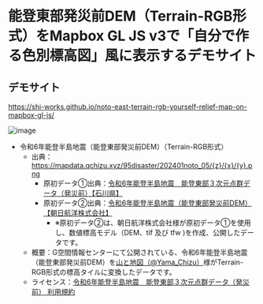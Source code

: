 # 能登東部発災前DEM（Terrain-RGB形式）をMapbox GL JS v3で「自分で作る色別標高図」風に表示するデモサイト
## デモサイト
https://shi-works.github.io/noto-east-terrain-rgb-yourself-relief-map-on-mapbox-gl-js/

![image](https://github.com/shi-works/noto-east-terrain-rgb-yourself-relief-map-on-mapbox-gl-js/assets/71203808/81a852e0-6ad8-4a3b-8cc3-2774e06aa484)

- 令和6年能登半島地震（能登東部発災前DEM）（Terrain-RGB形式）
    - 出典：https://mapdata.qchizu.xyz/95disaster/202401noto_05/{z}/{x}/{y}.png
        - 原初データ①出典：[令和6年能登半島地震　能登東部３次元点群データ（発災前）【石川県】](https://www.geospatial.jp/ckan/dataset/2024-notoeast-pc)
        - 原初データ②出典：[令和6年能登半島地震（能登東部発災前DEM）【朝日航洋株式会社】](https://www.geospatial.jp/ckan/dataset/aac-disaster-20240101-dem)
          - ※原初データ②は、朝日航洋株式会社様が原初データ①を使用し、数値標高モデル（DEM、tif 及び tfw )を作成、公開したデータです。
    - 概要：G空間情報センターにて公開されている、令和6年能登半島地震（能登東部発災前DEM）を[山と地図（@Yama_Chizu）](https://twitter.com/Yama_Chizu)様がTerrain-RGB形式の標高タイルに変換したデータです。
    - ライセンス：[令和6年能登半島地震　能登東部３次元点群データ（発災前） 利用規約](https://www.geospatial.jp/ckan/dataset/2024-notoeast-pc/resource/2a14fee7-947e-4aa1-ab7f-45399fdd34a3)
